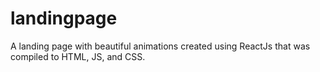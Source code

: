 # landingpage
A landing page with beautiful animations created using ReactJs that was compiled to HTML, JS, and CSS.
